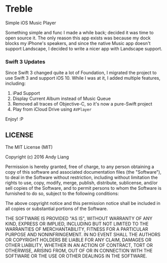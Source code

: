 # Treble
Simple iOS Music Player

Something simple and func I made a while back; decided it was time to open source it. The only reason this app exists was because my dock blocks my iPhone's speakers, and since the native Music app doesn't support Landscape, I decided to write a nicer app with Landscape support.

### Swift 3 Updates

Since Swift 3 changed quite a lot of Foundation, I migrated the project to use Swift 3 and support iOS 10. While I was at it, I added multiple features, including:

1. iPad Support
2. Display Current Album instead of Music Queue
3. Removed all traces of Objective-C, so it's now a pure-Swift project
4. Play from iCloud Drive using `AVPlayer`


Enjoy! :P

## LICENSE
The MIT License (MIT)

Copyright (c) 2016 Andy Liang

Permission is hereby granted, free of charge, to any person obtaining a copy
of this software and associated documentation files (the "Software"), to deal
in the Software without restriction, including without limitation the rights
to use, copy, modify, merge, publish, distribute, sublicense, and/or sell
copies of the Software, and to permit persons to whom the Software is
furnished to do so, subject to the following conditions:

The above copyright notice and this permission notice shall be included in all
copies or substantial portions of the Software.

THE SOFTWARE IS PROVIDED "AS IS", WITHOUT WARRANTY OF ANY KIND, EXPRESS OR
IMPLIED, INCLUDING BUT NOT LIMITED TO THE WARRANTIES OF MERCHANTABILITY,
FITNESS FOR A PARTICULAR PURPOSE AND NONINFRINGEMENT. IN NO EVENT SHALL THE
AUTHORS OR COPYRIGHT HOLDERS BE LIABLE FOR ANY CLAIM, DAMAGES OR OTHER
LIABILITY, WHETHER IN AN ACTION OF CONTRACT, TORT OR OTHERWISE, ARISING FROM,
OUT OF OR IN CONNECTION WITH THE SOFTWARE OR THE USE OR OTHER DEALINGS IN THE
SOFTWARE.
